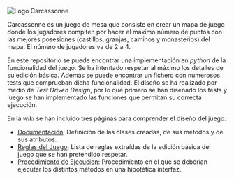 ![Logo Carcassonne](http://gamefindr.co/wp-content/uploads/2015/03/LOGO-CARCASSONNE-1280x420.jpg "Logo Carcassonne")

Carcassonne es un juego de mesa que consiste en crear un mapa de juego donde los jugadores compiten por hacer el máximo número de puntos con las mejores posesiones (castillos, granjas, caminos y monasterios) del mapa. El número de jugadores va de 2 a 4.

En este repositorio se puede encontrar una implementación en _python_ de la funcionalidad del juego. Se ha intentado respetar al máximo los detalles de su edición básica. Además se puede encontrar un fichero con numerosos tests que comprueban dicha funcionalidad. El diseño se ha realizado por medio de _Test Driven Design_, por lo que primero se han diseñado los tests y luego se han implementado las funciones que permitan su correcta ejecución.

En la _wiki_ se han incluido tres páginas para comprender el diseño del juego:

* [Documentación](https://github.com/vbotas/PracticaFinal-ISI/wiki/Documentaci%C3%B3n): Definición de las clases creadas, de sus métodos y de sus atributos.
* [Reglas del Juego](https://github.com/vbotas/PracticaFinal-ISI/wiki/Reglas-del-Juego): Lista de reglas extraídas de la edición básica del juego que se han pretendido respetar.
*  [Procedimiento de Ejecucion](https://github.com/vbotas/PracticaFinal-ISI/wiki/Procedimiento-de-ejecuci%C3%B3n): Procedimiento en el que se deberían ejecutar los distintos métodos en una hipotética interfaz.
